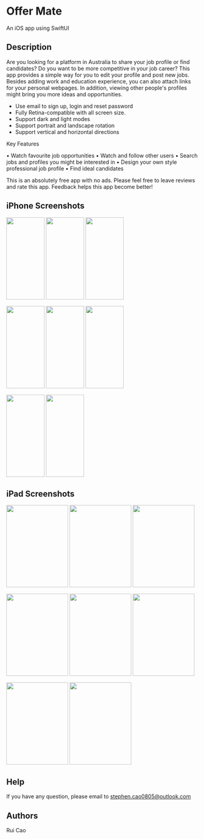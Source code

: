 # Offer Mate

An iOS app using SwiftUI

## Description

Are you looking for a platform in Australia to share your job profile or find candidates? Do you want to be more competitive in your job career? This app provides a simple way for you to edit your profile and post new jobs. Besides adding work and education experience, you can also attach links for your personal webpages. In addition, viewing other people's profiles might bring you more ideas and opportunities.

- Use email to sign up, login and reset password
- Fully Retina-compatible with all screen size.
- Support dark and light modes
- Support portrait and landscape rotation
- Support vertical and horizontal directions

Key Features 

• Watch favourite job opportunities
• Watch and follow other users
• Search jobs and profiles you might be interested in
• Design your own style professional job profile
• Find ideal candidates
  
 This is an absolutely free app with no ads. Please feel free to leave reviews and rate this app. Feedback helps this app become better!

## iPhone Screenshots

<p float="left">
<img src="https://user-images.githubusercontent.com/45153478/211185694-37b68cdb-1200-4380-b130-f5c81161924f.png" width="100" height="216">
<img src="https://user-images.githubusercontent.com/45153478/211185700-b60a7a9e-3915-4234-b5b1-002d4bb0cc12.png" width="100" height="216">
<img src="https://user-images.githubusercontent.com/45153478/211185702-2d2a49cd-7b89-49e6-a0bd-c5c4cfa0c9b5.png" width="100" height="216">
</p>
<p float="left">
<img src="https://user-images.githubusercontent.com/45153478/211185703-e5d1fede-7cf8-422b-be6f-7fed1c43c7d5.png" width="100" height="216">
<img src="https://user-images.githubusercontent.com/45153478/211185704-dd7482aa-5006-46ee-9570-98c657050bce.png" width="100" height="216">
<img src="https://user-images.githubusercontent.com/45153478/211185706-4fa56ec4-9510-48ec-9192-df4dfcc12fe5.png" width="100" height="216">
</p>
<p float="left">
<img src="https://user-images.githubusercontent.com/45153478/211185707-5846dab1-fb91-407d-91e2-2a9c8d1f89a4.png" width="100" height="216">
<img src="https://user-images.githubusercontent.com/45153478/211185708-99e5501d-dfdd-4f14-b8a9-6dc366f0dd1e.png" width="100" height="216">
</p>

## iPad Screenshots

<p float="left">
<img src="https://user-images.githubusercontent.com/45153478/211186133-70e56867-e018-42b4-9276-d8b670fa1d7a.png" width="162" height="216">
<img src="https://user-images.githubusercontent.com/45153478/211186134-2b0dd51b-6279-437d-a43b-2ca32d2781d3.png" width="162" height="216">
<img src="https://user-images.githubusercontent.com/45153478/211186135-f5b88ccf-226b-4c10-82f8-c684a955026a.png" width="162" height="216">
</p>
<p float="left">
<img src="https://user-images.githubusercontent.com/45153478/211186139-71f2fc16-8042-4508-b336-12928c664cfc.png" width="162" height="216">
<img src="https://user-images.githubusercontent.com/45153478/211186140-1f478d26-3679-4414-aade-4af421503d54.png" width="162" height="216">
<img src="https://user-images.githubusercontent.com/45153478/211186141-6db0fa95-49c2-49c0-9127-a03634914afc.png" width="162" height="216">
</p>
<p float="left">
<img src="https://user-images.githubusercontent.com/45153478/211186142-53b53aee-6b30-467e-8a1a-656120a05902.png" width="162" height="216">
<img src="https://user-images.githubusercontent.com/45153478/211186144-fa39c632-12f7-427a-a8df-a4489aed1b3c.png" width="162" height="216">
</p>

## Help

If you have any question, please email to stephen.cao0805@outlook.com

## Authors

Rui Cao
